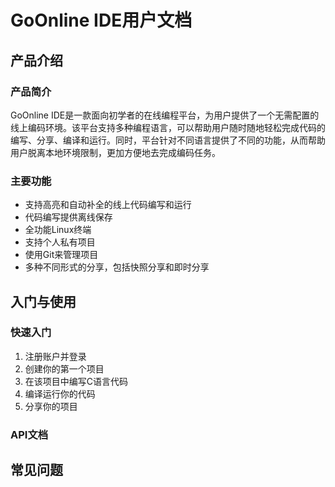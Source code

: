 # GoOnline IDE用户文档

## 产品介绍

### 产品简介

GoOnline IDE是一款面向初学者的在线编程平台，为用户提供了一个无需配置的线上编码环境。该平台支持多种编程语言，可以帮助用户随时随地轻松完成代码的编写、分享、编译和运行。同时，平台针对不同语言提供了不同的功能，从而帮助用户脱离本地环境限制，更加方便地去完成编码任务。

### 主要功能

* 支持高亮和自动补全的线上代码编写和运行
* 代码编写提供离线保存
* 全功能Linux终端
* 支持个人私有项目
* 使用Git来管理项目
* 多种不同形式的分享，包括快照分享和即时分享

## 入门与使用

### 快速入门

1. 注册账户并登录
2. 创建你的第一个项目
3. 在该项目中编写C语言代码
4. 编译运行你的代码
5. 分享你的项目

### API文档

## 常见问题

